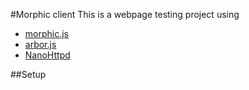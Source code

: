 #Morphic client
This is a webpage testing project using 
* <a href="https://github.com/jmoenig/morphic.js" target="_blank">morphic.js</a>
* <a href="http://arborjs.org/" target="_blank">arbor.js</a>
* <a href="http://nanohttpd.com/" target="_blank">NanoHttpd</a>

##Setup

